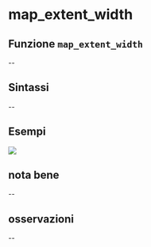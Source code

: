 # map\_extent\_width

## Funzione `map_extent_width`

--

## Sintassi

--

## Esempi

![](https://github.com/pigreco/HfcQGIS/tree/852bbb62a0d5b7739914d4de0ea5b1ebbb5d81d1/img/variabili/map_extent_width/map_extent_width1.png)

## nota bene

--

## osservazioni

--

